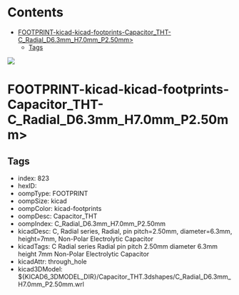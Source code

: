 



Contents
========

* [FOOTPRINT-kicad-kicad-footprints-Capacitor_THT-C_Radial_D6.3mm_H7.0mm_P2.50mm>](#footprint-kicad-kicad-footprints-capacitor_tht-c_radial_d63mm_h70mm_p250mm)
	* [Tags](#tags)
  
![][im]
# FOOTPRINT-kicad-kicad-footprints-Capacitor_THT-C_Radial_D6.3mm_H7.0mm_P2.50mm>

## Tags

- index: 823
- hexID: 
- oompType: FOOTPRINT
- oompSize: kicad
- oompColor: kicad-footprints
- oompDesc: Capacitor_THT
- oompIndex: C_Radial_D6.3mm_H7.0mm_P2.50mm
- kicadDesc: C, Radial series, Radial, pin pitch=2.50mm, diameter=6.3mm, height=7mm, Non-Polar Electrolytic Capacitor
- kicadTags: C Radial series Radial pin pitch 2.50mm diameter 6.3mm height 7mm Non-Polar Electrolytic Capacitor
- kicadAttr: through_hole
- kicad3DModel: ${KICAD6_3DMODEL_DIR}/Capacitor_THT.3dshapes/C_Radial_D6.3mm_H7.0mm_P2.50mm.wrl



[im]: image.png
